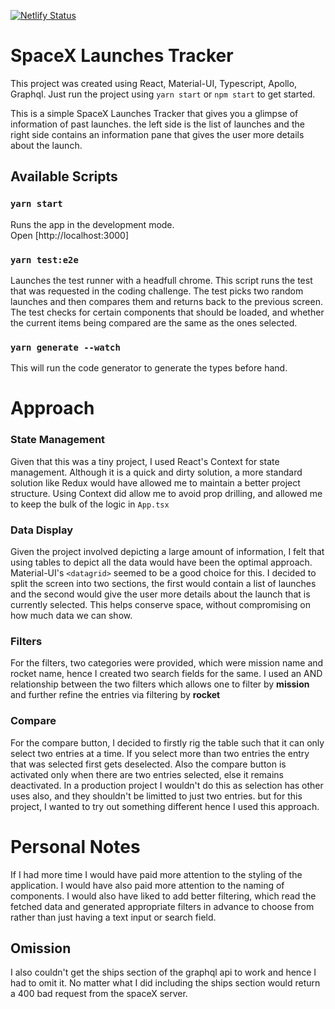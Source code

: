 [![Netlify Status](https://api.netlify.com/api/v1/badges/43dbe794-d217-4c54-9706-e95c20d2555e/deploy-status)](https://app.netlify.com/sites/saurab-spacex/deploys)

# SpaceX Launches Tracker

This project was created using React, Material-UI, Typescript, Apollo, Graphql. Just run the project using `yarn start` or `npm start` to get started.

This is a simple SpaceX Launches Tracker that gives you a glimpse of information of past launches. the left side is the list of launches and the right side contains an information pane that gives the user more details about the launch. 

## Available Scripts

### `yarn start`

Runs the app in the development mode.\
Open [http://localhost:3000]

### `yarn test:e2e`

Launches the test runner with a headfull chrome. This script runs the test that was requested in the coding challenge. The test picks two random launches and then compares them and returns back to the previous screen. The test checks for certain components that should be loaded, and whether the current items being compared are the same as the ones selected.

### `yarn generate --watch`

This will run the code generator to generate the types before hand.

# Approach

### State Management

Given that this was a tiny project, I used React's Context for state management. Although it is a quick and dirty solution, a more standard solution like Redux would have allowed me to maintain a better project structure. Using Context did allow me to avoid prop drilling, and allowed me to keep the bulk of the logic in `App.tsx`

### Data Display

Given the project involved depicting a large amount of information, I felt that using tables to depict all the data would have been the optimal approach. Material-UI's `<datagrid>` seemed to be a good choice for this. I decided to split the screen into two sections, the first would contain a list of launches and the second would give the user more details about the launch that is currently selected. This helps conserve space, without compromising on how much data we can show.

### Filters

For the filters, two categories were provided, which were mission name and rocket name, hence I created two search fields for the same. I used an AND relationship between the two filters which allows one to filter by **mission** and further refine the entries via filtering by **rocket**

### Compare

For the compare button, I decided to firstly rig the table such that it can only select two entries at a time. If you select more than two entries the entry that was selected first gets deselected. Also the compare button is activated only when there are two entries selected, else it remains deactivated. In a production project I wouldn't do this as selection has other uses also, and they shouldn't be limitted to just two entries. but for this project, I wanted to try out something different hence I used this approach.

# Personal Notes

If I had more time I would have paid more attention to the styling of the application. I would have also paid more attention to the naming of components. I would also have liked to add better filtering, which read the fetched data and generated appropriate filters in advance to choose from rather than just having a text input or search field.

## Omission

I also couldn't get the ships section of the graphql api to work and hence I had to omit it. No matter what I did including the ships section would return a 400 bad request from the spaceX server.
